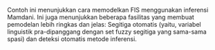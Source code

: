 Contoh ini menunjukkan cara memodelkan FIS menggunakan inferensi Mamdani. 
Ini juga menunjukkan beberapa fasilitas yang membuat pemodelan 
lebih ringkas dan jelas: Segitiga otomatis 
(yaitu, variabel linguistik pra-dipanggang dengan set fuzzy segitiga yang sama-sama spasi)
dan deteksi otomatis metode inferensi.
